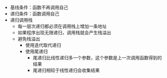 
- 基线条件：函数不再调用自己
- 递归条件：函数调用自己
- 递归调用栈
	- 每一层次递归都必须在调用栈上增加一条地址
	- 如果程序出现无限递归，调用栈就会产生栈溢出
	- 避免栈溢出
		- 使用迭代取代递归
		- 使用尾递归
			- 尾递归比线性递归多一个参数，这个参数是上一次调用函数得到的结果
			- 尾递归相较于线性递归会收集结果